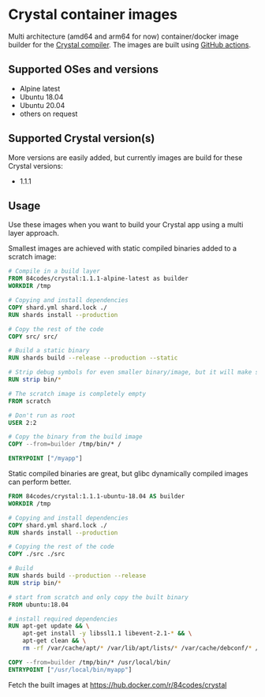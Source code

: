 # Crystal container images

Multi architecture (amd64 and arm64 for now) container/docker image builder for the [Crystal compiler](https://crystal-lang.org/). The images are built using [GitHub actions](/.github/workflows/docker.yml).

## Supported OSes and versions

- Alpine latest
- Ubuntu 18.04
- Ubuntu 20.04
- others on request

## Supported Crystal version(s)

More versions are easily added, but currently images are build for these Crystal versions:

- 1.1.1

## Usage

Use these images when you want to build your Crystal app using a multi layer approach.

Smallest images are achieved with static compiled binaries added to a scratch image:

```Dockerfile
# Compile in a build layer
FROM 84codes/crystal:1.1.1-alpine-latest as builder
WORKDIR /tmp

# Copying and install dependencies
COPY shard.yml shard.lock ./
RUN shards install --production

# Copy the rest of the code
COPY src/ src/

# Build a static binary
RUN shards build --release --production --static

# Strip debug symbols for even smaller binary/image, but it will make stacktraces useless
RUN strip bin/*

# The scratch image is completely empty
FROM scratch

# Don't run as root
USER 2:2

# Copy the binary from the build image
COPY --from=builder /tmp/bin/* /

ENTRYPOINT ["/myapp"]
```

Static compiled binaries are great, but glibc dynamically compiled images can perform better.

```Dockerfile
FROM 84codes/crystal:1.1.1-ubuntu-18.04 AS builder
WORKDIR /tmp

# Copying and install dependencies
COPY shard.yml shard.lock ./
RUN shards install --production

# Copying the rest of the code
COPY ./src ./src

# Build
RUN shards build --production --release
RUN strip bin/*

# start from scratch and only copy the built binary
FROM ubuntu:18.04

# install required dependencies
RUN apt-get update && \
    apt-get install -y libssl1.1 libevent-2.1-* && \
    apt-get clean && \
    rm -rf /var/cache/apt/* /var/lib/apt/lists/* /var/cache/debconf/* /var/log/*

COPY --from=builder /tmp/bin/* /usr/local/bin/
ENTRYPOINT ["/usr/local/bin/myapp"]
```

Fetch the built images at https://hub.docker.com/r/84codes/crystal
